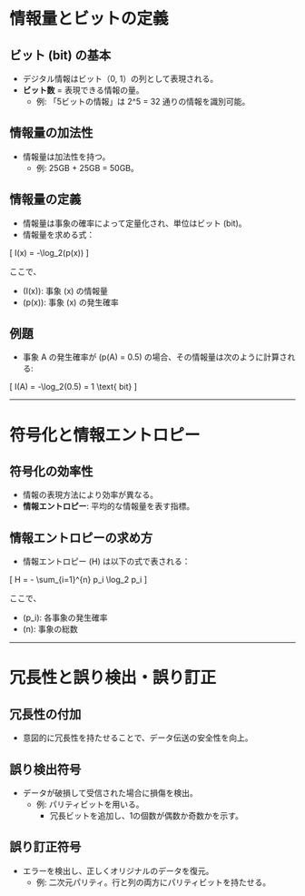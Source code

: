 
# 情報量とビットの定義

## ビット (bit) の基本
- デジタル情報はビット（0, 1）の列として表現される。
- **ビット数** = 表現できる情報の量。
  - 例: 「5ビットの情報」は 2^5 = 32 通りの情報を識別可能。
  
## 情報量の加法性
- 情報量は加法性を持つ。
  - 例: 25GB + 25GB = 50GB。

## 情報量の定義
- 情報量は事象の確率によって定量化され、単位はビット (bit)。
- 情報量を求める式：
  
\[
I(x) = -\log_2(p(x))
\]

ここで、
- \(I(x)\): 事象 \(x\) の情報量
- \(p(x)\): 事象 \(x\) の発生確率

## 例題
- 事象 A の発生確率が \(p(A) = 0.5\) の場合、その情報量は次のように計算される:
  
\[
I(A) = -\log_2(0.5) = 1 \text{ bit}
\]

---

# 符号化と情報エントロピー

## 符号化の効率性
- 情報の表現方法により効率が異なる。
- **情報エントロピー**: 平均的な情報量を表す指標。

## 情報エントロピーの求め方
- 情報エントロピー \(H\) は以下の式で表される：

\[
H = - \sum_{i=1}^{n} p_i \log_2 p_i
\]

ここで、
- \(p_i\): 各事象の発生確率
- \(n\): 事象の総数

---

# 冗長性と誤り検出・誤り訂正

## 冗長性の付加
- 意図的に冗長性を持たせることで、データ伝送の安全性を向上。
  
## 誤り検出符号
- データが破損して受信された場合に損傷を検出。
  - 例: パリティビットを用いる。
    - 冗長ビットを追加し、1の個数が偶数か奇数かを示す。

## 誤り訂正符号
- エラーを検出し、正しくオリジナルのデータを復元。
  - 例: 二次元パリティ。行と列の両方にパリティビットを持たせる。